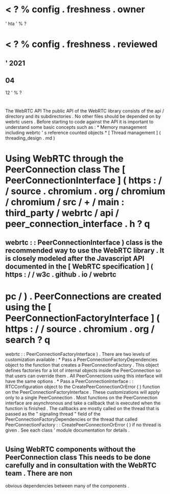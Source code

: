 <
?
%
config
.
freshness
.
owner
=
'
hta
'
%
?
>
<
?
%
config
.
freshness
.
reviewed
=
'
2021
-
04
-
12
'
%
?
>
#
The
WebRTC
API
The
public
API
of
the
WebRTC
library
consists
of
the
api
/
directory
and
its
subdirectories
.
No
other
files
should
be
depended
on
by
webrtc
users
.
Before
starting
to
code
against
the
API
it
is
important
to
understand
some
basic
concepts
such
as
:
*
Memory
management
including
webrtc
'
s
reference
counted
objects
*
[
Thread
management
]
(
threading_design
.
md
)
#
#
Using
WebRTC
through
the
PeerConnection
class
The
[
PeerConnectionInterface
]
(
https
:
/
/
source
.
chromium
.
org
/
chromium
/
chromium
/
src
/
+
/
main
:
third_party
/
webrtc
/
api
/
peer_connection_interface
.
h
?
q
=
webrtc
:
:
PeerConnectionInterface
)
class
is
the
recommended
way
to
use
the
WebRTC
library
.
It
is
closely
modeled
after
the
Javascript
API
documented
in
the
[
WebRTC
specification
]
(
https
:
/
/
w3c
.
github
.
io
/
webrtc
-
pc
/
)
.
PeerConnections
are
created
using
the
[
PeerConnectionFactoryInterface
]
(
https
:
/
/
source
.
chromium
.
org
/
search
?
q
=
webrtc
:
:
PeerConnectionFactoryInterface
)
.
There
are
two
levels
of
customization
available
:
*
Pass
a
PeerConnectionFactoryDependencies
object
to
the
function
that
creates
a
PeerConnectionFactory
.
This
object
defines
factories
for
a
lot
of
internal
objects
inside
the
PeerConnection
so
that
users
can
override
them
.
All
PeerConnections
using
this
interface
will
have
the
same
options
.
*
Pass
a
PeerConnectionInterface
:
:
RTCConfiguration
object
to
the
CreatePeerConnectionOrError
(
)
function
on
the
PeerConnectionFactoryInterface
.
These
customizations
will
apply
only
to
a
single
PeerConnection
.
Most
functions
on
the
PeerConnection
interface
are
asynchronous
and
take
a
callback
that
is
executed
when
the
function
is
finished
.
The
callbacks
are
mostly
called
on
the
thread
that
is
passed
as
the
"
signaling
thread
"
field
of
the
PeerConnectionFactoryDependencies
or
the
thread
that
called
PeerConnectionFactory
:
:
CreatePeerConnectionOrError
(
)
if
no
thread
is
given
.
See
each
class
'
module
documentation
for
details
.
#
#
Using
WebRTC
components
without
the
PeerConnection
class
This
needs
to
be
done
carefully
and
in
consultation
with
the
WebRTC
team
.
There
are
non
-
obvious
dependencies
between
many
of
the
components
.
